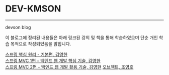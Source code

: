 # DEV-KMSON

---

devson blog

이 블로그에 정리된 내용들은 아래 링크된 강의 및 책을 통해 학습하였으며 단순 개인 학습 목적으로 작성되었음을 밝힙니다.

[스프링 핵심 원리 - 기본편, 김영한](https://www.inflearn.com/course/%EC%8A%A4%ED%94%84%EB%A7%81-%ED%95%B5%EC%8B%AC-%EC%9B%90%EB%A6%AC-%EA%B8%B0%EB%B3%B8%ED%8E%B8/dashboard)  
[스프링 MVC 1편 - 백엔드 웹 개발 핵심 기술, 김영한](https://www.inflearn.com/course/%EC%8A%A4%ED%94%84%EB%A7%81-mvc-1/dashboard)  
[스프링 MVC 2편 - 백엔드 웹 개발 활용 기술, 김영한](https://www.inflearn.com/course/%EC%8A%A4%ED%94%84%EB%A7%81-mvc-2/dashboard)
[오브젝트, 조영호](https://book.naver.com/bookdb/book_detail.nhn?bid=15007773)